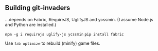 ## Building git-invaders
...depends on Fabric, RequireJS, UglifyJS and ycssmin.
(I assume Node.js and Python are installed.)

`npm -g i requirejs uglify-js ycssmin`
`pip install fabric`

Use `fab optimize` to rebuild (minify) game files.
